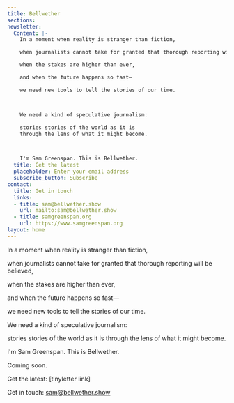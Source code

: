 ```yaml
---
title: Bellwether
sections: 
newsletter:
  Content: |-
    In a moment when reality is stranger than fiction,

    when journalists cannot take for granted that thorough reporting will be believed,

    when the stakes are higher than ever,

    and when the future happens so fast—

    we need new tools to tell the stories of our time.



    We need a kind of speculative journalism:

    stories stories of the world as it is
    through the lens of what it might become.



    I'm Sam Greenspan. This is Bellwether.
  title: Get the latest
  placeholder: Enter your email address
  subscribe_button: Subscribe
contact:
  title: Get in touch
  links:
  - title: sam@bellwether.show
    url: mailto:sam@bellwether.show
  - title: samgreenspan.org
    url: https://www.samgreenspan.org
layout: home
---
```


In a moment when reality is stranger than fiction,

when journalists cannot take for granted that thorough reporting will be believed,

when the stakes are higher than ever,

and when the future happens so fast—

we need new tools to tell the stories of our time.



We need a kind of speculative journalism:

stories stories of the world as it is
through the lens of what it might become.



I'm Sam Greenspan. This is Bellwether.

Coming soon.

Get the latest: [tinyletter link]

Get in touch: sam@bellwether.show